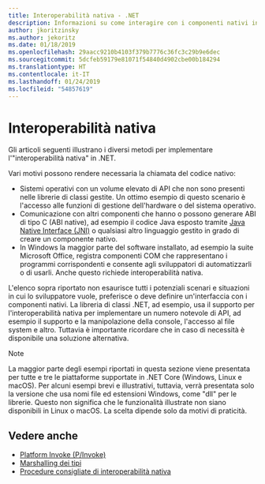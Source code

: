```yaml
---
title: Interoperabilità nativa - .NET
description: Informazioni su come interagire con i componenti nativi in .NET.
author: jkoritzinsky
ms.author: jekoritz
ms.date: 01/18/2019
ms.openlocfilehash: 29aacc9210b4103f379b7776c36fc3c29b9e6dec
ms.sourcegitcommit: 5dcfeb59179e81071f54840d4902cbe00b184294
ms.translationtype: HT
ms.contentlocale: it-IT
ms.lasthandoff: 01/24/2019
ms.locfileid: "54857619"
---
```

# <a name="native-interoperability"></a>Interoperabilità nativa

Gli articoli seguenti illustrano i diversi metodi per implementare l'"interoperabilità nativa" in .NET.

Vari motivi possono rendere necessaria la chiamata del codice nativo:

* Sistemi operativi con un volume elevato di API che non sono presenti nelle librerie di classi gestite. Un ottimo esempio di questo scenario è l'accesso alle funzioni di gestione dell'hardware o del sistema operativo.
* Comunicazione con altri componenti che hanno o possono generare ABI di tipo C (ABI native), ad esempio il codice Java esposto tramite [Java Native Interface (JNI)](https://docs.oracle.com/javase/8/docs/technotes/guides/jni/) o qualsiasi altro linguaggio gestito in grado di creare un componente nativo.
* In Windows la maggior parte del software installato, ad esempio la suite Microsoft Office, registra componenti COM che rappresentano i programmi corrispondenti e consente agli sviluppatori di automatizzarli o di usarli. Anche questo richiede interoperabilità nativa.

L'elenco sopra riportato non esaurisce tutti i potenziali scenari e situazioni in cui lo sviluppatore vuole, preferisce o deve definire un'interfaccia con i componenti nativi. La libreria di classi .NET, ad esempio, usa il supporto per l'interoperabilità nativa per implementare un numero notevole di API, ad esempio il supporto e la manipolazione della console, l'accesso al file system e altro. Tuttavia è importante ricordare che in caso di necessità è disponibile una soluzione alternativa.

> [!NOTE]
> La maggior parte degli esempi riportati in questa sezione viene presentata per tutte e tre le piattaforme supportate in .NET Core (Windows, Linux e macOS). Per alcuni esempi brevi e illustrativi, tuttavia, verrà presentata solo la versione che usa nomi file ed estensioni Windows, come "dll" per le librerie. Questo non significa che le funzionalità illustrate non siano disponibili in Linux o macOS. La scelta dipende solo da motivi di praticità.

## <a name="see-also"></a>Vedere anche

- [Platform Invoke (P/Invoke)](pinvoke.md)
- [Marshalling dei tipi](type-marshalling.md)
- [Procedure consigliate di interoperabilità nativa](best-practices.md)
